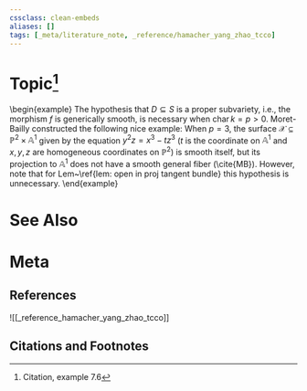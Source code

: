 ```yaml
---
cssclass: clean-embeds
aliases: []
tags: [_meta/literature_note, _reference/hamacher_yang_zhao_tcco]
---
```

# Topic[^1]
\begin{example}
The hypothesis that $D \subseteq S$ is a proper subvariety, i.e., the morphism $f$ is generically smooth, is necessary when $\mathrm{char\,} k = p > 0$. Moret-Bailly constructed the following nice example: When $p = 3$, the surface $\mathscr{X} \subseteq \mathbb{P}^2 \times \mathbb{A}^1$ given by the equation $y^2 z = x^3 - t z^3$ ($t$ is the coordinate on $\mathbb{A}^1$ and $x, y, z$ are homogeneous coordinates on $\mathbb{P}^2$) is smooth itself, but its projection to $\mathbb{A}^1$ does not have a smooth general fiber (\cite{MB}). However, note that for Lem~\ref{lem: open in proj tangent bundle} this hypothesis is unnecessary.
\end{example}

# See Also

# Meta
## References
![[_reference_hamacher_yang_zhao_tcco]]


## Citations and Footnotes
[^1]: Citation, example 7.6